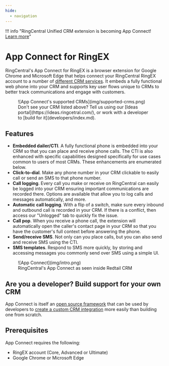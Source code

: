 ```yaml
---
hide:
  - navigation
---
```

!!! info "RingCentral Unified CRM extension is becoming App Connect! [Learn more](https://community.ringcentral.com/unified-crm-extension-22/the-unified-crm-extension-is-becoming-app-connect-10090)"

# App Connect for RingEX

RingCentral's App Connect for RingEX is a browser extension for Google Chrome and Microsoft Edge that helps connect your RingCentral RingEX account to a number of [different CRM services](crm/index.md). It embeds a fully functional web phone into your CRM and supports key user flows unique to CRMs to better track communications and engage with customers.

<figure markdown>
  ![App Connect's supported CRMs](img/supported-crms.png)
  <figcaption markdown>Don't see your CRM listed above? Tell us using our [Ideas portal](https://ideas.ringcetral.com/), or work with a developer to [build for it](developers/index.md).</figcaption>
</figure>

## Features

* **Embedded dailer/CTI**. A fully functional phone is embedded into your CRM so that you can place and receive phone calls. The CTI is also enhanced with specific capabilities designed specifically for use cases common to users of most CRMs. These enhancements are enumerated below. 
* **Click-to-dial**. Make any phone number in your CRM clickable to easily call or send an SMS to that phone number. 
* **Call logging**. Every call you make or receive on RingCentral can easily be logged into your CRM ensuring important communications are recorded there. Options are available that allow you to log calls and messages automatically, and more.
* **Automatic call logging**. With a flip of a switch, make sure every inbound and outbound call is recorded in your CRM. If there is a conflict, then access our "Unlogged" tab to quickly fix the issue. 
* **Call pop**. When you receive a phone call, the extension will automatically open the caller's contact page in your CRM so that you have the customer's full context before answering the phone.
* **Send/receive SMS**. Not only can you place calls, but you can also send and receive SMS using the CTI. 
* **SMS templates**. Respond to SMS more quickly, by storing and accessing messages you commonly send over SMS using a simple UI. 

<figure markdown>
  ![App Connect](img/intro.png)
  <figcaption>RingCentral's App Connect as seen inside Redtail CRM</figcaption>
</figure>

## Are you a developer? Build support for your own CRM

App Connect is itself an [open source framework](https://github.com/ringcentral/rc-unified-crm-extension) that can be used by developers to [create a custom CRM integration](developers/index.md) more easily than building one from scratch. 

## Prerequisites

App Connect requires the following:

* RingEX account (Core, Advanced or Ultimate)
* Google Chrome or Microsoft Edge


